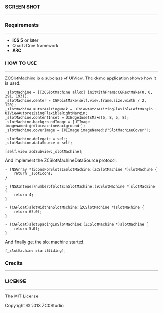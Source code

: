### SCREEN SHOT
---

### Requirements
---
* **iOS 5** or later
* QuartzCore.framework
* **ARC**

### HOW TO USE
---

ZCSlotMachine is a subclass of UIView. The demo application shows how it is used.

```
_slotMachine = [[ZCSlotMachine alloc] initWithFrame:CGRectMake(0, 0, 291, 193)];
_slotMachine.center = CGPointMake(self.view.frame.size.width / 2, 120);
_slotMachine.autoresizingMask = UIViewAutoresizingFlexibleLeftMargin | UIViewAutoresizingFlexibleRightMargin;
_slotMachine.contentInset = UIEdgeInsetsMake(5, 8, 5, 8);
_slotMachine.backgroundImage = [UIImage imageNamed:@"SlotMachineBackground"];
_slotMachine.coverImage = [UIImage imageNamed:@"SlotMachineCover"];
    
_slotMachine.delegate = self;
_slotMachine.dataSource = self;
    
[self.view addSubview:_slotMachine];
```

And implement the ZCSlotMachineDataSource protocol.

```
- (NSArray *)iconsForSlotsInSlotMachine:(ZCSlotMachine *)slotMachine {
    return _slotIcons;
}

- (NSUInteger)numberOfSlotsInSlotMachine:(ZCSlotMachine *)slotMachine {
    return 4;
}

- (CGFloat)slotWidthInSlotMachine:(ZCSlotMachine *)slotMachine {
    return 65.0f;
}

- (CGFloat)slotSpacingInSlotMachine:(ZCSlotMachine *)slotMachine {
    return 5.0f;
}
```

And finally get the slot machine started.

```
[_slotMachine startSliding];
```

### Credits
---


### LICENSE
---

The MIT License

Copyright © 2013 ZCCStudio

